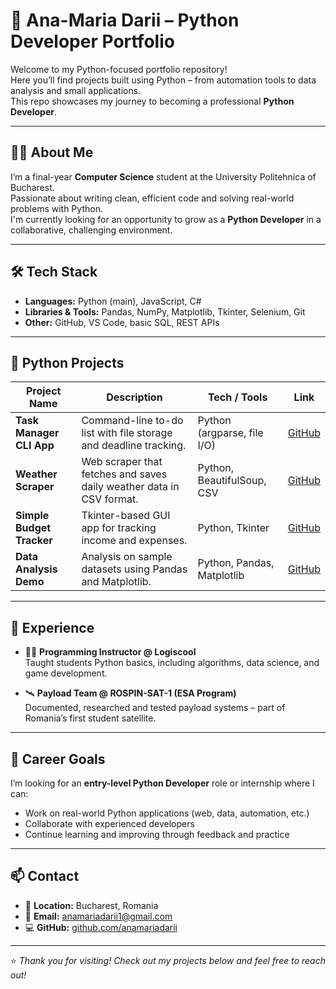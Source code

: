 # 🐍 Ana-Maria Darii – Python Developer Portfolio

Welcome to my Python-focused portfolio repository!  
Here you’ll find projects built using Python – from automation tools to data analysis and small applications.  
This repo showcases my journey to becoming a professional **Python Developer**.

---

## 👩‍🎓 About Me

I’m a final-year **Computer Science** student at the University Politehnica of Bucharest.  
Passionate about writing clean, efficient code and solving real-world problems with Python.  
I'm currently looking for an opportunity to grow as a **Python Developer** in a collaborative, challenging environment.

---

## 🛠️ Tech Stack

- **Languages:** Python (main), JavaScript, C#  
- **Libraries & Tools:** Pandas, NumPy, Matplotlib, Tkinter, Selenium, Git  
- **Other:** GitHub, VS Code, basic SQL, REST APIs

---

## 🐍 Python Projects

| Project Name           | Description                                                                 | Tech / Tools                  | Link           |
|------------------------|-----------------------------------------------------------------------------|-------------------------------|----------------|
| **Task Manager CLI App** | Command-line to-do list with file storage and deadline tracking.           | Python (argparse, file I/O)   | [GitHub](#)     |
| **Weather Scraper**     | Web scraper that fetches and saves daily weather data in CSV format.       | Python, BeautifulSoup, CSV    | [GitHub](#)     |
| **Simple Budget Tracker** | Tkinter-based GUI app for tracking income and expenses.                  | Python, Tkinter               | [GitHub](#)     |
| **Data Analysis Demo**   | Analysis on sample datasets using Pandas and Matplotlib.                   | Python, Pandas, Matplotlib    | [GitHub](#)     |


---

## 🚀 Experience

- 👩‍🏫 **Programming Instructor @ Logiscool**  
  Taught students Python basics, including algorithms, data science, and game development.

- 🛰️ **Payload Team @ ROSPIN-SAT-1 (ESA Program)**  
  Documented, researched and tested payload systems – part of Romania’s first student satellite.

---

## 🎯 Career Goals

I’m looking for an **entry-level Python Developer** role or internship where I can:
- Work on real-world Python applications (web, data, automation, etc.)
- Collaborate with experienced developers
- Continue learning and improving through feedback and practice

---

## 📫 Contact

- 📍 **Location:** Bucharest, Romania  
- 📧 **Email:** anamariadarii1@gmail.com   
- 💻 **GitHub:** [github.com/anamariadarii](#)

---

⭐ *Thank you for visiting! Check out my projects below and feel free to reach out!*
